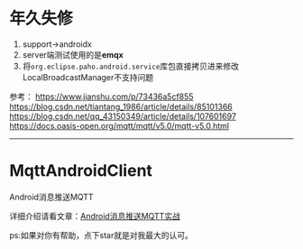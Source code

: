 # 年久失修

1. support->androidx
2. server端测试使用的是**emqx**
3. 将`org.eclipse.paho.android.service`库包直接拷贝进来修改LocalBroadcastManager不支持问题

参考：
https://www.jianshu.com/p/73436a5cf855
https://blog.csdn.net/tiantang_1986/article/details/85101366
https://blog.csdn.net/qq_43150349/article/details/107601697
https://docs.oasis-open.org/mqtt/mqtt/v5.0/mqtt-v5.0.html


-----

# MqttAndroidClient
Android消息推送MQTT

详细介绍请看文章：[Android消息推送MQTT实战](https://www.jianshu.com/p/73436a5cf855)

ps:如果对你有帮助，点下star就是对我最大的认可。
